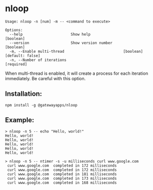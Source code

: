 # nloop

```
Usage: nloop -n [num] -m -- <command to execute>

Options:
  --help                      Show help                                [boolean]
  --version                   Show version number                      [boolean]
  -m, --Enable multi-thread                           [boolean] [default: false]
  -n, --Number of iterations                                          [required]
```

When multi-thread is enabled, it will create a process for each iteration immediately.  Be careful with this option.

## Installation:
```
npm install -g @gatewayapps/nloop
```

## Example:
```
> nloop -n 5 -- echo "Hello, world!"
Hello, world!
Hello, world!
Hello, world!
Hello, world!
Hello, world!

> nloop -n 5 -- ntimer -s -u milliseconds curl www.google.com
 curl www.google.com  completed in 172 milliseconds
 curl www.google.com  completed in 172 milliseconds
 curl www.google.com  completed in 181 milliseconds
 curl www.google.com  completed in 173 milliseconds
 curl www.google.com  completed in 168 milliseconds
```
